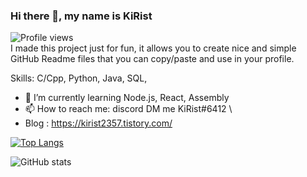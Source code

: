 ### Hi there 👋, my name is KiRist
![Profile views](https://gpvc.arturio.dev/KiRist-code)  
I made this project just for fun, it allows you to create nice and simple GitHub Readme files that you can copy/paste and use in your profile.

Skills: C/Cpp, Python, Java, SQL, 

- 🌱 I’m currently learning Node.js, React, Assembly 
- 📫 How to reach me: discord DM me KiRist#6412 \
- Blog : https://kirist2357.tistory.com/

[![Top Langs](https://github-readme-stats.vercel.app/api/top-langs/?username=KiRist-code)](https://github.com/anuraghazra/github-readme-stats)

![GitHub stats](https://github-readme-stats.vercel.app/api?username=KiRist-code&show_icons=true)  
